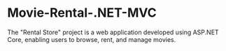 # Movie-Rental-.NET-MVC
The "Rental Store" project is a web application developed using ASP.NET Core, enabling users to browse, rent, and manage movies.
